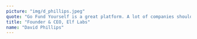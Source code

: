 ```yaml
---
picture: "img/d_phillips.jpeg"
quote: "Go Fund Yourself is a great platform. A lot of companies should actually consider this. It forces you to make sure you're clear and concise when articulating your value proposition to potential investors."
title: "Founder & CEO, Elf Labs"
name: "David Phillips"
---
```

